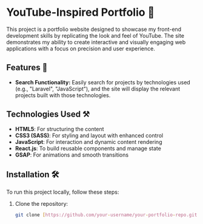 # YouTube-Inspired Portfolio 🎥

This project is a portfolio website designed to showcase my front-end development skills by replicating the look and feel of YouTube. The site demonstrates my ability to create interactive and visually engaging web applications with a focus on precision and user experience.

## Features 🌟
- **Search Functionality:** Easily search for projects by technologies used (e.g., "Laravel", "JavaScript"), and the site will display the relevant projects built with those technologies.

## Technologies Used ⚒️
- **HTML5**: For structuring the content
- **CSS3 (SASS)**: For styling and layout with enhanced control
- **JavaScript**: For interaction and dynamic content rendering
- **React.js**: To build reusable components and manage state
- **GSAP**: For animations and smooth transitions

## Installation 🛠️
To run this project locally, follow these steps:

1. Clone the repository:
   ```bash
   git clone [https://github.com/your-username/your-portfolio-repo.git](https://github.com/Abde-Ait-bella/Portfolio.git)
